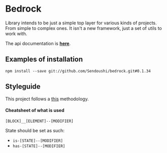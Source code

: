# Bedrock

Library intends to be just a simple top layer for various kinds of projects. From simple to complex ones.
It isn't a new framework, just a set of utils to work with.

The api documentation is **[here](doc/API.md)**.

## Examples of installation
```
npm install --save git://github.com/Sendoushi/bedrock.git#0.1.34
```

## Styleguide

This project follows a [this](https://en.bem.info/methodology/naming-convention/) methodology.

#### Cheatsheet of what is used

`[BLOCK]__[ELEMENT]--[MODIFIER]`

State should be set as such:
- `is-[STATE]--[MODIFIER]`
- `has-[STATE]--[MODIFIER]`
